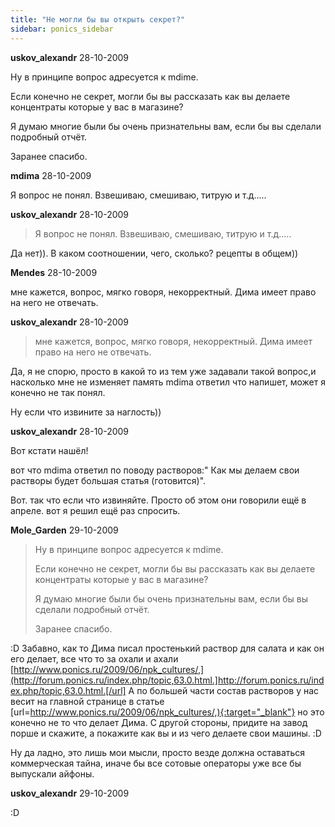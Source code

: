 ```yaml
---
title: "Не могли бы вы открыть секрет?"
sidebar: ponics_sidebar
---
```


**uskov_alexandr** 28-10-2009

Ну в принципе вопрос адресуется к mdime.

Если конечно не секрет, могли бы вы рассказать как вы делаете концентраты которые у вас в магазине?

Я думаю многие были бы очень признательны вам, если бы вы сделали подробный отчёт.

Заранее спасибо.


**mdima** 28-10-2009

Я вопрос не понял. Взвешиваю, смешиваю, титрую и т.д..... 


**uskov_alexandr** 28-10-2009

> Я вопрос не понял. Взвешиваю, смешиваю, титрую и т.д..... 

Да нет)). В каком соотношении, чего, сколько? рецепты в общем))


**Mendes** 28-10-2009

мне кажется, вопрос, мягко говоря, некорректный. Дима имеет право на него не отвечать.


**uskov_alexandr** 28-10-2009

> мне кажется, вопрос, мягко говоря, некорректный. Дима имеет право на него не отвечать.

Да, я не спорю, просто в какой то из тем уже задавали такой вопрос,и насколько мне не изменяет память mdima ответил что напишет, может я конечно не так понял.

Ну если что извините за наглость)) 


**uskov_alexandr** 28-10-2009

Вот кстати нашёл!

вот что mdima ответил по поводу растворов:" Как мы делаем свои растворы будет большая статья (готовится)".

Вот. так что если что извиняйте. Просто об этом они говорили ещё в апреле. вот я решил ещё раз спросить.


**Mole_Garden** 29-10-2009

> Ну в принципе вопрос адресуется к mdime.
> 
> Если конечно не секрет, могли бы вы рассказать как вы делаете концентраты которые у вас в магазине?
> 
> Я думаю многие были бы очень признательны вам, если бы вы сделали подробный отчёт.
> 
> Заранее спасибо.

 :D Забавно, как то Дима писал простенький раствор для салата и как он его делает, все что то за охали и ахали [http://www.ponics.ru/2009/06/npk_cultures/,](http://forum.ponics.ru/index.php/topic,63.0.html.]http://forum.ponics.ru/index.php/topic,63.0.html.[/url] А по большей части состав растворов у нас весит на главной странице в статье [url=http://www.ponics.ru/2009/06/npk_cultures/,){:target="_blank"} но это конечно не то что делает Дима. С другой стороны, придите на завод порше и скажите, а покажите как вы и из чего делаете свои машины. :D

Ну да ладно, это лишь мои мысли, просто везде должна оставаться коммерческая тайна, иначе бы все сотовые операторы уже все бы выпускали айфоны. 


**uskov_alexandr** 29-10-2009

 :D


